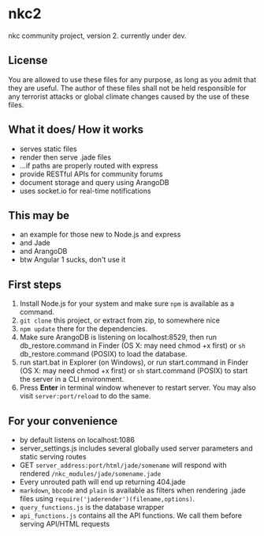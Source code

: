 # nkc2
nkc community project, version 2.
currently under dev.

## License
You are allowed to use these files for any purpose, as long as you admit that they are useful.
The author of these files shall not be held responsible for any terrorist attacks or global climate changes caused by the use of these files.

## What it does/ How it works
- serves static files
- render then serve .jade files
- ...if paths are properly routed with express
- provide RESTful APIs for community forums
- document storage and query using ArangoDB
- uses socket.io for real-time notifications

## This may be
- an example for those new to Node.js and express
- and Jade
- and ArangoDB
- btw Angular 1 sucks, don't use it

## First steps
  1. Install Node.js for your system and make sure `npm` is available as a command.
  2. `git clone` this project, or extract from zip, to somewhere nice
  3. `npm update` there for the dependencies.
  4. Make sure ArangoDB is listening on localhost:8529, then run db_restore.command in Finder (OS X: may need chmod +x first) or `sh` db_restore.command (POSIX) to load the database.
  5. run start.bat in Explorer (on Windows), or run start.command in Finder (OS X: may need chmod +x first) or `sh` start.command (POSIX) to start the server in a CLI environment.
  6. Press **Enter** in terminal window whenever to restart server. You may also visit `server:port/reload` to do the same.

## For your convenience
- by default listens on localhost:1086
- server_settings.js includes several globally used server parameters and static serving routes
- GET `server_address:port/html/jade/somename` will respond with rendered `/nkc_modules/jade/somename.jade`
- Every unrouted path will end up returning 404.jade
- `markdown`, `bbcode` and `plain` is available as filters when rendering .jade files using `require('jaderender')(filename,options)`.
- `query_functions.js` is the database wrapper
- `api_functions.js` contains all the API functions. We call them before serving API/HTML requests

